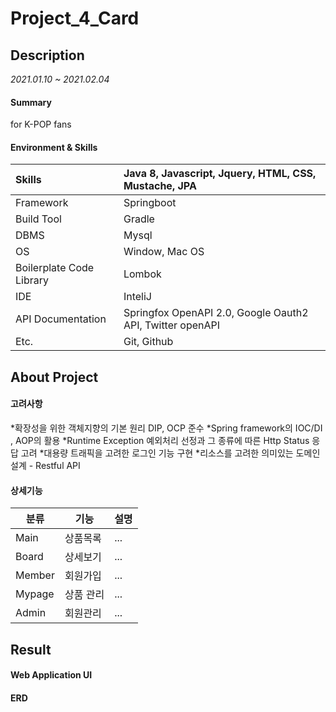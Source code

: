 # Project_4_Card

## Description
*2021.01.10 ~ 2021.02.04*

#### Summary
for K-POP fans

#### Environment & Skills
  Skills | Java 8, Javascript, Jquery, HTML, CSS, Mustache, JPA|
 :----- | :-----  |
 Framework | Springboot|
 Build Tool|	Gradle |
 DBMS | Mysql |
 OS | Window, Mac OS |
 Boilerplate Code Library|	Lombok|
 IDE | InteliJ | 
 API Documentation|	Springfox OpenAPI 2.0, Google Oauth2 API, Twitter openAPI|
 Etc. | Git, Github|
<!--### Install
Cloning with git
-->

## About Project
#### 고려사항
*확장성을 위한 객체지향의 기본 원리 DIP, OCP 준수
*Spring framework의 IOC/DI , AOP의 활용
*Runtime Exception 예외처리 선정과 그 종류에 따른 Http Status 응답 고려
*대용량 트래픽을 고려한 로그인 기능 구현
*리소스를 고려한 의미있는 도메인 설계 - Restful API

#### 상세기능 
 분류 | 기능 | 설명 |
---|---|:---|
Main|상품목록| ... |
Board |상세보기|...  |
Member|회원가입|... |
Mypage |상품 관리|... |
Admin |회원관리|... |


## Result
#### Web Application UI


#### ERD


